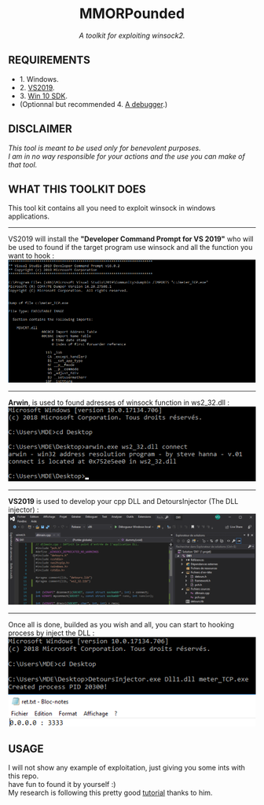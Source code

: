 <!-- <div align="center">
  <img src="https://raw.githubusercontent.com/mickdec/MMORPounded/master/READMERES/MMORP-200x200.png" />
</div> -->
<div align="center">
  <h1 align="center">MMORPounded</h1>
  <i align="center">A toolkit for exploiting winsock2.</i>
</div>

<h2>REQUIREMENTS</h2>
<ul>
<li>1. Windows.
<li>2. <a href="https://visualstudio.microsoft.com/fr/thank-you-downloading-visual-studio/?sku=Community&rel=16">VS2019</a>.
<li>3. <a href="https://developer.microsoft.com/fr-fr/windows/downloads/windows-10-sdk">Win 10 SDK</a>.
<li>(Optionnal but recommended 4. <a href="https://debugger.immunityinc.com/ID_register.py">A debugger</a>.)
</ul>
<h2>DISCLAIMER</h2>
<p><i>
This tool is meant to be used only for benevolent purposes.
<br>I am in no way responsible for your actions and the use you can make of that tool.
</i><p>
<h2>WHAT THIS TOOLKIT DOES</h2>
<p>
This tool kit contains all you need to exploit winsock in windows applications.
<hr>
VS2019 will install the <b>"Developer Command Prompt for VS 2019"</b> who will be used to found if the target program use winsock and all the function you want to hook :
<div align="center">
  <img src="https://raw.githubusercontent.com/mickdec/MMORPounded/master/READMERES/VS2019CMD.png" />
</div>
<hr>
<b>Arwin</b>, is used to found adresses of winsock function in ws2_32.dll :
<div align="center">
  <img src="https://raw.githubusercontent.com/mickdec/MMORPounded/master/READMERES/Arwin.png" />
</div>
<hr>
<b>VS2019</b> is used to develop your cpp DLL and DetoursInjector (The DLL injector) :
<div align="center">
  <img src="https://raw.githubusercontent.com/mickdec/MMORPounded/master/READMERES/VS2019.png" />
</div>
<hr>
Once all is done, builded as you wish and all, you can start to hooking process by inject the DLL :
<div align="center">
  <img src="https://raw.githubusercontent.com/mickdec/MMORPounded/master/READMERES/INJECT.png" />
</div>

</p>
<h2>USAGE</h2>
I will not show any example of exploitation, just giving you some ints with this repo.
<br>
have fun to found it by yourself :)
<br>
My research is following this pretty good <a href="https://resources.infosecinstitute.com/api-hooking-detours/">tutorial</a> thanks to him.
<p>
